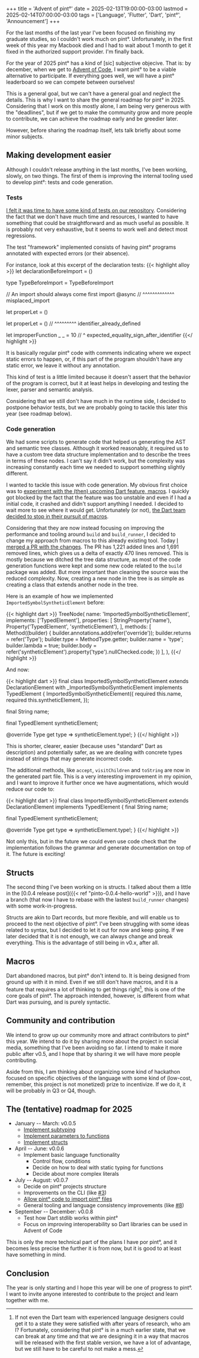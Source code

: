 +++
title = 'Advent of pint°'
date = 2025-02-13T19:00:00-03:00
lastmod = 2025-02-14T07:00:00-03:00
tags = ['Language', 'Flutter', 'Dart', 'pint°', 'Announcement']
+++

For the last months of the last year I've been focused on finishing my graduate
studies, so I couldn't work much on pint°. Unfortunately, in the first week of
this year my Macbook died and I had to wait about 1 month to get it fixed in the
authorized support provider. I'm finally back.

For the year of 2025 pint° has a kind of [sic] subjective objecive. That is:  by
december, when we get to [Advent of Code](https://adventofcode.com), I want pint°
to be a viable alternative to participate. If everything goes well, we will have
a pint° leaderboard so we can compete between ourselves!

This is a general goal, but we can't have a general goal and neglect the
details. This is why I want to share the general roadmap for pint° in 2025.
Considering that I work on this mostly alone, I am being very generous with the
"deadlines", but if we get to make the community grow and more people to
contribute, we can achieve the roadmap early and be greedier later.

However, before sharing the roadmap itself, lets talk briefly about some minor
subjects.

## Making development easier

Although I couldn't release anything in the last months, I've been working,
slowly, on two things. The first of them is improving the internal tooling used
to develop pint°: tests and code generation.

### Tests

[I felt it was time to have some kind of tests on our
repository](https://github.com/mateusfccp/pinto/issues/9). Considering the fact
that we don't have much time and resources, I wanted to have something that
could be straightforward and as much useful as possible. It is probably not very
exhaustive, but it seems to work well and detect most regressions.

The test "framework" implemented consists of having pint° programs annotated
with expected errors (or their absence).

For instance, look at this excerpt of the declaration tests:
{{< highlight alloy >}}
let declarationBeforeImport = ()

type TypeBeforeImport = TypeBeforeImport

// An import should always come first
   import @async
// ^^^^^^^^^^^^^ misplaced_import

let properLet = ()

let properLet = ()
//  ^^^^^^^^^ identifier_already_defined

let improperFunction _ _ = 10
//                     ^ expected_equality_sign_after_identifier
{{</ highlight >}}

It is basically regular pint° code with comments indicating where we expect
static errors to happen, or, if this part of the program shouldn't have any
static error, we leave it without any annotation.

This kind of test is a little limited because it doesn't assert that the
behavior of the program is correct, but it at least helps in developing and
testing the lexer, parser and semantic analysis.

Considering that we still don't have much in the runtime side, I decided to
postpone behavior tests, but we are probably going to tackle this later this
year (see roadmap below).

### Code generation

We had some scripts to generate code that helped us generating
the AST and semantic tree classes. Although it worked reasonably, it required us
to have a custom tree data structure implementation and to describe the trees in
terms of these nodes. I can't say it didn't work, but the complexity was
increasing constantly each time we needed to support something slightly
different.

I wanted to tackle this issue with code generation. My obvious first choice was
to [experiment with the (then) upcoming Dart feature,
macros](https://github.com/mateusfccp/pinto/issues/14).
I quickly got blocked by the fact that the feature was too unstable and even if
I had a initial code, it crashed and didn't support anything I needed. I decided
to wait more to see where it would get. Unfortunately (or not), [the Dart team
decided to stop in their pursuit of
macros](https://medium.com/dartlang/an-update-on-dart-macros-data-serialization-06d3037d4f12).

Considering that they are now instead focusing on improving the performance and
tooling around `build` and `build_runner`, I decided to change my approach from
macros to this already existing tool. Today
[I merged a PR with the changes](https://github.com/mateusfccp/pinto/pull/19).
The PR has 1,221 added lines and 1,691 removed lines, which gives us a delta of
exactly 470 lines removed. This is mostly because we ditched the tree data
structure, as most of the code generation functions were kept and some new code
related to the `build` package was added. But more important than cleaning the
source was the reduced complexity. Now, creating a new node in the tree is as
simple as creating a class that extends another node in the tree.

Here is an example of how we implemented `ImportedSymbolSyntheticElement` before:

{{< highlight dart >}}
TreeNode(
  name: 'ImportedSymbolSyntheticElement',
  implements: ['TypedElement'],
  properties: [
    StringProperty('name'),
    Property('TypedElement', 'syntheticElement'),
  ],
  methods: [
    Method((builder) {
      builder.annotations.add(refer('override'));
      builder.returns = refer('Type');
      builder.type = MethodType.getter;
      builder.name = 'type';
      builder.lambda = true;
      builder.body = refer('syntheticElement').property('type').nullChecked.code;
    })
  ],
),
{{</ highlight >}}

And now:

{{< highlight dart >}}
final class ImportedSymbolSyntheticElement extends DeclarationElement with _ImportedSymbolSyntheticElement implements TypedElement {
  ImportedSymbolSyntheticElement({
    required this.name,
    required this.syntheticElement,
  });

  final String name;

  final TypedElement syntheticElement;

  @override
  Type get type => syntheticElement.type!;
}
{{</ highlight >}}

This is shorter, clearer, easier (because uses "standard" Dart as description)
and potentially safer, as we are dealing with concrete types instead of strings
that may generate incorrect code.

The additional methods, like `accept`, `visitChildren` and `toString` are now in
the generated part file. This is a very interesting improvement in my opinion,
and I want to improve it further once we have augmentations, which would reduce
our code to:

{{< highlight dart >}}
final class ImportedSymbolSyntheticElement extends DeclarationElement implements TypedElement {
  final String name;

  final TypedElement syntheticElement;

  @override
  Type get type => syntheticElement.type!;
}
{{</ highlight >}}

Not only this, but in the future we could even use code check that the
implementation follows the grammar and generate documentation on top of it. The
future is exciting!

## Structs

The second thing I've been working on is structs. I talked about them a little
in the [0.0.4 release post]({{< ref "pinto-0.0.4-hello-world" >}}), and I have
a branch (that now I have to rebase with the lastest `build_runner` changes)
with some work-in-progress.

Structs are akin to Dart records, but more flexible, and will enable us to
proceed to the next objective of pint°. I've been struggling with some ideas
related to syntax, but I decided to let it out for now and keep going. If we
later decided that it is not enough, we can always change and break everything.
This is the advantage of still being in v0.x, after all. 

## Macros

Dart abandoned macros, but pint° don't intend to. It is being designed from
ground up with it in mind. Even if we still don't have macros, and it is a
feature that requires a lot of thinking to get things right[^1], this is one
of the core goals of pint°. The approach intended, however, is different from
what Dart was pursuing, and is purely syntactic.

[^1]: If not even the Dart team with experienced language designers could get
it to a state they were satisfied with after years of research, who am I?
Fortunately, considering that pint° is in a much earlier state, that we can
break at any time and that we are designing it in a way that macros will be
released with the first stable version, we have a lot of advantage, but we still
have to be careful to not make a mess.

## Community and contribution

We intend to grow up our community more and attract contributors to pint° this
year. We intend to do it by sharing more about the project in social media,
something that I've been avoiding so far. I intend to make it more public after
v0.5, and I hope that by sharing it we will have more people contributing.

Aside from this, I am thinking about organizing some kind of hackathon focused
on specific objectives of the language with some kind of (low-cost, remember,
this project is not monetized) prize to incentivize. If we do it, it will be
probably in Q3 or Q4, though.

## The (tentative) roadmap for 2025

* January -- March: v0.0.5
  * [Implement subtyping](https://github.com/mateusfccp/pinto/issues/17)
  * [Implement parameters to functions](https://github.com/mateusfccp/pinto/issues/16)
  * [Implement structs](https://github.com/mateusfccp/pinto/issues/15)
* April -- June: v0.0.6
  * Implement basic language functionality
	* Control flow, conditions
	* Decide on how to deal with static typing for functions
	* Decide about more complex literals
* July -- August: v0.0.7
  * Decide on pint° projects structure
  * Improvements on the CLI (like [#3](https://github.com/mateusfccp/pinto/issues/3))
  * [Allow pint° code to import pint° files](https://github.com/mateusfccp/pinto/issues/4)
  * General tooling and language consistency improvements (like [#8](https://github.com/mateusfccp/pinto/issues/8))
* September -- December: v0.0.8
  * Test how Dart stdlib works within pint°
  * Focus on improving interoperability so Dart libraries can be used in Advent of Code

This is only the more technical part of the plans I have por pint°, and it
becomes less precise the further it is from now, but it is good to at least
have something in mind.

## Conclusion

The year is only starting and I hope this year will be one of progress to pint°.
I want to invite anyone interested to contribute to the project and learn
together with me.
